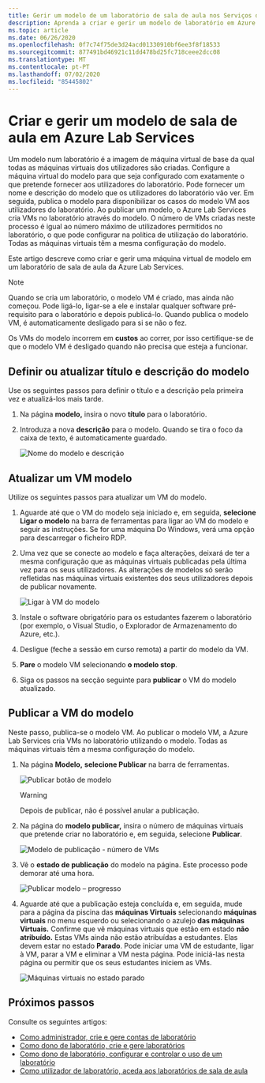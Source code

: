 ```yaml
---
title: Gerir um modelo de um laboratório de sala de aula nos Serviços de Laboratório Azure Microsoft Docs
description: Aprenda a criar e gerir um modelo de laboratório em Azure Lab Services.
ms.topic: article
ms.date: 06/26/2020
ms.openlocfilehash: 0f7c74f75de3d24acd01330910bf6ee3f8f18533
ms.sourcegitcommit: 877491bd46921c11dd478bd25fc718ceee2dcc08
ms.translationtype: MT
ms.contentlocale: pt-PT
ms.lasthandoff: 07/02/2020
ms.locfileid: "85445802"
---
```

# <a name="create-and-manage-a-classroom-template-in-azure-lab-services"></a>Criar e gerir um modelo de sala de aula em Azure Lab Services
Um modelo num laboratório é a imagem de máquina virtual de base da qual todas as máquinas virtuais dos utilizadores são criadas. Configure a máquina virtual do modelo para que seja configurado com exatamente o que pretende fornecer aos utilizadores do laboratório. Pode fornecer um nome e descrição do modelo que os utilizadores do laboratório vão ver. Em seguida, publica o modelo para disponibilizar os casos do modelo VM aos utilizadores do laboratório. Ao publicar um modelo, o Azure Lab Services cria VMs no laboratório através do modelo. O número de VMs criadas neste processo é igual ao número máximo de utilizadores permitidos no laboratório, o que pode configurar na política de utilização do laboratório. Todas as máquinas virtuais têm a mesma configuração do modelo.

Este artigo descreve como criar e gerir uma máquina virtual de modelo em um laboratório de sala de aula da Azure Lab Services. 

> [!NOTE]
> Quando se cria um laboratório, o modelo VM é criado, mas ainda não começou. Pode ligá-lo, ligar-se a ele e instalar qualquer software pré-requisito para o laboratório e depois publicá-lo. Quando publica o modelo VM, é automaticamente desligado para si se não o fez. 
> 
> Os VMs do modelo incorrem em **custos** ao correr, por isso certifique-se de que o modelo VM é desligado quando não precisa que esteja a funcionar. 


## <a name="set-or-update-template-title-and-description"></a>Definir ou atualizar título e descrição do modelo
Use os seguintes passos para definir o título e a descrição pela primeira vez e atualizá-los mais tarde. 

1. Na página **modelo,** insira o novo **título** para o laboratório.  
2. Introduza a nova **descrição** para o modelo. Quando se tira o foco da caixa de texto, é automaticamente guardado. 

    ![Nome do modelo e descrição](./media/how-to-create-manage-template/template-name-description.png)

## <a name="update-a-template-vm"></a>Atualizar um VM modelo
Utilize os seguintes passos para atualizar um VM do modelo.  

1. Aguarde até que o VM do modelo seja iniciado e, em seguida, **selecione Ligar o modelo** na barra de ferramentas para ligar ao VM do modelo e seguir as instruções. Se for uma máquina Do Windows, verá uma opção para descarregar o ficheiro RDP. 
1. Uma vez que se conecte ao modelo e faça alterações, deixará de ter a mesma configuração que as máquinas virtuais publicadas pela última vez para os seus utilizadores. As alterações de modelos só serão refletidas nas máquinas virtuais existentes dos seus utilizadores depois de publicar novamente.

    ![Ligar à VM do modelo](./media/how-to-create-manage-template/connect-template-vm.png)
    
1. Instale o software obrigatório para os estudantes fazerem o laboratório (por exemplo, o Visual Studio, o Explorador de Armazenamento do Azure, etc.). 
1. Desligue (feche a sessão em curso remota) a partir do modelo da VM. 
1. **Pare** o modelo VM selecionando **o modelo stop**. 
1. Siga os passos na secção seguinte para **publicar** o VM do modelo atualizado. 

## <a name="publish-the-template-vm"></a>Publicar a VM do modelo  
Neste passo, publica-se o modelo VM. Ao publicar o modelo VM, a Azure Lab Services cria VMs no laboratório utilizando o modelo. Todas as máquinas virtuais têm a mesma configuração do modelo.


1. Na página **Modelo,** **selecione Publicar** na barra de ferramentas. 

    ![Publicar botão de modelo](./media/tutorial-setup-classroom-lab/template-page-publish-button.png)

    > [!WARNING]
    > Depois de publicar, não é possível anular a publicação. 
2. Na página do **modelo publicar,** insira o número de máquinas virtuais que pretende criar no laboratório e, em seguida, selecione **Publicar**. 

    ![Modelo de publicação - número de VMs](./media/tutorial-setup-classroom-lab/publish-template-number-vms.png)
3. Vê o **estado de publicação** do modelo na página. Este processo pode demorar até uma hora. 

    ![Publicar modelo – progresso](./media/tutorial-setup-classroom-lab/publish-template-progress.png)
4. Aguarde até que a publicação esteja concluída e, em seguida, mude para a página da piscina das **máquinas Virtuais** selecionando **máquinas virtuais** no menu esquerdo ou selecionando o azulejo **das máquinas Virtuais.** Confirme que vê máquinas virtuais que estão em estado **não atribuído.** Estas VMs ainda não estão atribuídas a estudantes. Elas devem estar no estado **Parado**. Pode iniciar uma VM de estudante, ligar à VM, parar a VM e eliminar a VM nesta página. Pode iniciá-las nesta página ou permitir que os seus estudantes iniciem as VMs. 

    ![Máquinas virtuais no estado parado](./media/tutorial-setup-classroom-lab/virtual-machines-stopped.png)
## <a name="next-steps"></a>Próximos passos
Consulte os seguintes artigos:

- [Como administrador, crie e gere contas de laboratório](how-to-manage-lab-accounts.md)
- [Como dono de laboratório, crie e gere laboratórios](how-to-manage-classroom-labs.md)
- [Como dono de laboratório, configurar e controlar o uso de um laboratório](how-to-configure-student-usage.md)
- [Como utilizador de laboratório, aceda aos laboratórios de sala de aula](how-to-use-classroom-lab.md)
